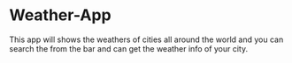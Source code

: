 # Weather-App
This app will shows the weathers of cities all around the world and you can search the from the bar and can get the weather info of your city.
